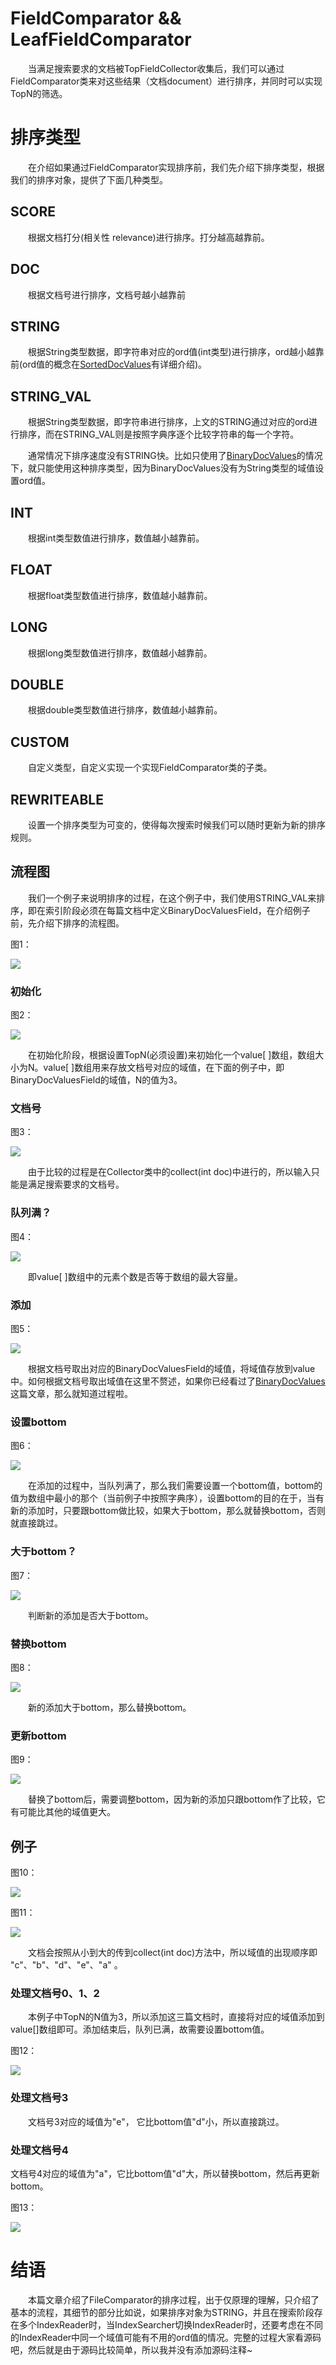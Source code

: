 # FieldComparator && LeafFieldComparator

&emsp;&emsp;当满足搜索要求的文档被TopFieldCollector收集后，我们可以通过FieldComparator类来对这些结果（文档document）进行排序，并同时可以实现TopN的筛选。

# 排序类型

&emsp;&emsp;在介绍如果通过FieldComparator实现排序前，我们先介绍下排序类型，根据我们的排序对象，提供了下面几种类型。

## SCORE

&emsp;&emsp;根据文档打分(相关性 relevance)进行排序。打分越高越靠前。

## DOC

&emsp;&emsp;根据文档号进行排序，文档号越小越靠前

## STRING

&emsp;&emsp;根据String类型数据，即字符串对应的ord值(int类型)进行排序，ord越小越靠前(ord值的概念在[SortedDocValues](http://www.amazingkoala.com.cn/Lucene/DocValues/2019/0219/34.html)有详细介绍)。

## STRING_VAL

&emsp;&emsp;根据String类型数据，即字符串进行排序，上文的STRING通过对应的ord进行排序，而在STRING_VAL则是按照字典序逐个比较字符串的每一个字符。

&emsp;&emsp;通常情况下排序速度没有STRING快。比如只使用了[BinaryDocValues](http://www.amazingkoala.com.cn/Lucene/DocValues/2019/0412/49.html)的情况下，就只能使用这种排序类型，因为BinaryDocValues没有为String类型的域值设置ord值。

## INT

&emsp;&emsp;根据int类型数值进行排序，数值越小越靠前。
## FLOAT

&emsp;&emsp;根据float类型数值进行排序，数值越小越靠前。

## LONG

&emsp;&emsp;根据long类型数值进行排序，数值越小越靠前。

## DOUBLE

&emsp;&emsp;根据double类型数值进行排序，数值越小越靠前。

## CUSTOM

&emsp;&emsp;自定义类型，自定义实现一个实现FieldComparator类的子类。

## REWRITEABLE

&emsp;&emsp;设置一个排序类型为可变的，使得每次搜索时候我们可以随时更新为新的排序规则。

## 流程图

&emsp;&emsp;我们一个例子来说明排序的过程，在这个例子中，我们使用STRING_VAL来排序，即在索引阶段必须在每篇文档中定义BinaryDocValuesField，在介绍例子前，先介绍下排序的流程图。


图1：

<img src="http://www.amazingkoala.com.cn/uploads/lucene/Search/FieldComparator/1.png">

### 初始化

图2：

<img src="http://www.amazingkoala.com.cn/uploads/lucene/Search/FieldComparator/2.png"> 

&emsp;&emsp;在初始化阶段，根据设置TopN(必须设置)来初始化一个value[ ]数组，数组大小为N。value[ ]数组用来存放文档号对应的域值，在下面的例子中，即BinaryDocValuesField的域值，N的值为3。

### 文档号

图3：

<img src="http://www.amazingkoala.com.cn/uploads/lucene/Search/FieldComparator/3.png"> 

&emsp;&emsp;由于比较的过程是在Collector类中的collect(int doc)中进行的，所以输入只能是满足搜索要求的文档号。

### 队列满？

图4：

<img src="http://www.amazingkoala.com.cn/uploads/lucene/Search/FieldComparator/4.png"> 

&emsp;&emsp;即value[ ]数组中的元素个数是否等于数组的最大容量。

### 添加

图5：

<img src="http://www.amazingkoala.com.cn/uploads/lucene/Search/FieldComparator/5.png"> 

&emsp;&emsp;根据文档号取出对应的BinaryDocValuesField的域值，将域值存放到value中。如何根据文档号取出域值在这里不赘述，如果你已经看过了[BinaryDocValues](http://www.amazingkoala.com.cn/Lucene/DocValues/2019/0412/49.html)这篇文章，那么就知道过程啦。

### 设置bottom

图6：

<img src="http://www.amazingkoala.com.cn/uploads/lucene/Search/FieldComparator/6.png"> 

&emsp;&emsp;在添加的过程中，当队列满了，那么我们需要设置一个bottom值，bottom的值为数组中最小的那个（当前例子中按照字典序），设置bottom的目的在于，当有新的添加时，只要跟bottom做比较，如果大于bottom，那么就替换bottom，否则就直接跳过。

### 大于bottom？

图7：

<img src="http://www.amazingkoala.com.cn/uploads/lucene/Search/FieldComparator/7.png"> 

&emsp;&emsp;判断新的添加是否大于bottom。

### 替换bottom

图8：

<img src="http://www.amazingkoala.com.cn/uploads/lucene/Search/FieldComparator/8.png"> 

&emsp;&emsp;新的添加大于bottom，那么替换bottom。

### 更新bottom

图9：

<img src="http://www.amazingkoala.com.cn/uploads/lucene/Search/FieldComparator/9.png"> 

&emsp;&emsp;替换了bottom后，需要调整bottom，因为新的添加只跟bottom作了比较，它有可能比其他的域值更大。

## 例子

图10：

<img src="http://www.amazingkoala.com.cn/uploads/lucene/Search/FieldComparator/10.png">

图11：

<img src="http://www.amazingkoala.com.cn/uploads/lucene/Search/FieldComparator/11.png">

&emsp;&emsp;文档会按照从小到大的传到collect(int doc)方法中，所以域值的出现顺序即 "c"、"b"、"d"、"e"、"a" 。

### 处理文档号0、1、2

&emsp;&emsp;本例子中TopN的N值为3，所以添加这三篇文档时，直接将对应的域值添加到value[]数组即可。添加结束后，队列已满，故需要设置bottom值。

图12：

<img src="http://www.amazingkoala.com.cn/uploads/lucene/Search/FieldComparator/12.png"> 

### 处理文档号3

&emsp;&emsp;文档号3对应的域值为"e"， 它比bottom值"d"小，所以直接跳过。

### 处理文档号4

文档号4对应的域值为"a"，它比bottom值"d"大，所以替换bottom，然后再更新bottom。

图13：

<img src="http://www.amazingkoala.com.cn/uploads/lucene/Search/FieldComparator/13.png"> 

# 结语

&emsp;&emsp;本篇文章介绍了FileComparator的排序过程，出于仅原理的理解，只介绍了基本的流程，其细节的部分比如说，如果排序对象为STRING，并且在搜索阶段存在多个IndexReader时，当IndexSearcher切换IndexReader时，还要考虑在不同的IndexReader中同一个域值可能有不用的ord值的情况。完整的过程大家看源码吧，然后就是由于源码比较简单，所以我并没有添加源码注释~





